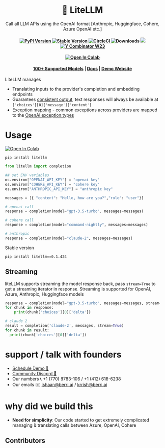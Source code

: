<h1 align="center">
        🚅 LiteLLM
    </h1>
    <p align="center">
        <p align="center">Call all LLM APIs using the OpenAI format [Anthropic, Huggingface, Cohere, Azure OpenAI etc.]</p>
    </p>

<h4 align="center">
    <a href="https://pypi.org/project/litellm/" target="_blank">
        <img src="https://img.shields.io/pypi/v/litellm.svg" alt="PyPI Version">
    </a>
    <a href="https://pypi.org/project/litellm/0.1.1/" target="_blank">
        <img src="https://img.shields.io/badge/stable%20version-v0.1.424-blue?color=green&link=https://pypi.org/project/litellm/0.1.1/" alt="Stable Version">
    </a>
    <a href="https://dl.circleci.com/status-badge/redirect/gh/BerriAI/litellm/tree/main" target="_blank">
        <img src="https://dl.circleci.com/status-badge/img/gh/BerriAI/litellm/tree/main.svg?style=svg" alt="CircleCI">
    </a>
    <img src="https://img.shields.io/pypi/dm/litellm" alt="Downloads">
    <a href="https://discord.gg/wuPM9dRgDw" target="_blank">
        <img src="https://dcbadge.vercel.app/api/server/wuPM9dRgDw?style=flat">
    </a>
    <a href="https://www.ycombinator.com/companies/berriai">
        <img src="https://img.shields.io/badge/Y%20Combinator-W23-orange?style=flat-square" alt="Y Combinator W23">
    </a>
</h4>

<h4 align="center">
<a target="_blank" href="https://colab.research.google.com/github/BerriAI/litellm/blob/main/cookbook/liteLLM_OpenAI.ipynb">
  <img src="https://colab.research.google.com/assets/colab-badge.svg" alt="Open In Colab"/>
</a>    
</h4>

<h4 align="center">
    <a href="https://docs.litellm.ai/docs/completion/supported" target="_blank">100+ Supported Models</a> |
    <a href="https://docs.litellm.ai/docs/" target="_blank">Docs</a> |
    <a href="https://litellm.ai/playground" target="_blank">Demo Website</a>
</h4>

LiteLLM manages

- Translating inputs to the provider's completion and embedding endpoints
- Guarantees [consistent output](https://litellm.readthedocs.io/en/latest/output/), text responses will always be available at `['choices'][0]['message']['content']`
- Exception mapping - common exceptions across providers are mapped to the [OpenAI exception types](https://help.openai.com/en/articles/6897213-openai-library-error-types-guidance)
# Usage

<a target="_blank" href="https://colab.research.google.com/github/BerriAI/litellm/blob/main/cookbook/liteLLM_OpenAI.ipynb">
  <img src="https://colab.research.google.com/assets/colab-badge.svg" alt="Open In Colab"/>
</a>


```
pip install litellm
```

```python
from litellm import completion

## set ENV variables
os.environ["OPENAI_API_KEY"] = "openai key"
os.environ["COHERE_API_KEY"] = "cohere key"
os.environ["ANTHROPIC_API_KEY"] = "anthropic key"

messages = [{ "content": "Hello, how are you?","role": "user"}]

# openai call
response = completion(model="gpt-3.5-turbo", messages=messages)

# cohere call
response = completion(model="command-nightly", messages=messages)

# anthropic
response = completion(model="claude-2", messages=messages)
```

Stable version
```
pip install litellm==0.1.424
```

## Streaming
liteLLM supports streaming the model response back, pass `stream=True` to get a streaming iterator in response.
Streaming is supported for OpenAI, Azure, Anthropic, Huggingface models
```python
response = completion(model="gpt-3.5-turbo", messages=messages, stream=True)
for chunk in response:
    print(chunk['choices'][0]['delta'])

# claude 2
result = completion('claude-2', messages, stream=True)
for chunk in result:
  print(chunk['choices'][0]['delta'])
```

# support / talk with founders
- [Schedule Demo 👋](https://calendly.com/d/4mp-gd3-k5k/berriai-1-1-onboarding-litellm-hosted-version)
- [Community Discord 💭](https://discord.gg/wuPM9dRgDw)
- Our numbers 📞 +1 (770) 8783-106 / ‭+1 (412) 618-6238‬
- Our emails ✉️ ishaan@berri.ai / krrish@berri.ai

# why did we build this 
- **Need for simplicity**: Our code started to get extremely complicated managing & translating calls between Azure, OpenAI, Cohere

## Contributors

<!-- ALL-CONTRIBUTORS-LIST:START - Do not remove or modify this section -->
<!-- prettier-ignore-start -->
<!-- markdownlint-disable -->

<!-- markdownlint-restore -->
<!-- prettier-ignore-end -->

<!-- ALL-CONTRIBUTORS-LIST:END -->


